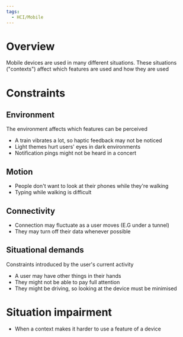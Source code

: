 ```yaml
---
tags:
  - HCI/Mobile
---
```

# Overview
Mobile devices are used in many different situations. These situations ("contexts") affect which features are used and how they are used

# Constraints
## Environment
The environment affects which features can be perceived

- A train vibrates a lot, so haptic feedback may not be noticed
- Light themes hurt users' eyes in dark environments
- Notification pings might not be heard in a concert

## Motion
- People don't want to look at their phones while they're walking
- Typing while walking is difficult

## Connectivity
- Connection may fluctuate as a user moves (E.G under a tunnel)
- They may turn off their data whenever possible

## Situational demands
Constraints introduced by the user's current activity

- A user may have other things in their hands
- They might not be able to pay full attention 
- They might be driving, so looking at the device must be minimised

# Situation impairment
- When a context makes it harder to use a feature of a device